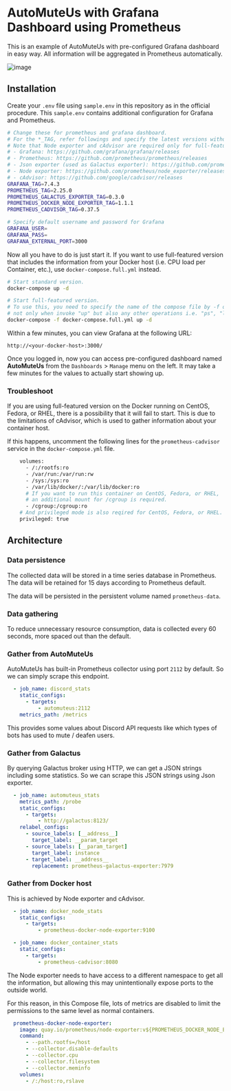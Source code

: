 # AutoMuteUs with Grafana Dashboard using Prometheus

This is an example of AutoMuteUs with pre-configured Grafana dashboard in easy way. All information will be aggregated in Prometheus automatically.

![image](https://user-images.githubusercontent.com/2920259/109378149-82290d00-7913-11eb-889e-83eb091d83e9.png)

## Installation

Create your `.env` file using `sample.env` in this repository as in the official procedure. This `sample.env` contains additional configuration for Grafana and Prometheus.

```bash
# Change these for prometheus and grafana dashboard.
# For the *_TAG, refer followings and specify the latest versions without the leading "v".
# Note that Node exporter and cAdvisor are required only for full-featured version.
# - Grafana: https://github.com/grafana/grafana/releases
# - Prometheus: https://github.com/prometheus/prometheus/releases
# - Json exporter (used as Galactus exporter): https://github.com/prometheus-community/json_exporter/releases
# - Node exporter: https://github.com/prometheus/node_exporter/releases
# - cAdvisor: https://github.com/google/cadvisor/releases
GRAFANA_TAG=7.4.3
PROMETHEUS_TAG=2.25.0
PROMETHEUS_GALACTUS_EXPORTER_TAG=0.3.0
PROMETHEUS_DOCKER_NODE_EXPORTER_TAG=1.1.1
PROMETHEUS_CADVISOR_TAG=0.37.5

# Specify default username and password for Grafana
GRAFANA_USER=
GRAFANA_PASS=
GRAFANA_EXTERNAL_PORT=3000
```

Now all you have to do is just start it. If you want to use full-featured version that includes the information from your Docker host (i.e. CPU load per Container, etc.), use `docker-compose.full.yml` instead.

```bash
# Start standard version.
docker-compose up -d

# Start full-featured version.
# To use this, you need to specify the name of the compose file by -f option
# not only when invoke "up" but also any other operations i.e. "ps", "logs", "down", etc.
docker-compose -f docker-compose.full.yml up -d
```

Within a few minutes, you can view Grafana at the following URL:

```
http://<your-docker-host>:3000/
```

Once you logged in, now you can access pre-configured dashboard named **AutoMuteUs** from the `Dashboards` > `Manage` menu on the left. It may take a few minutes for the values to actually start showing up.

### Troubleshoot

If you are using full-featured version on the Docker running on CentOS, Fedora, or RHEL, there is a possibility that it will fail to start. This is due to the limitations of cAdvisor, which is used to gather information about your container host.

If this happens, uncomment the following lines for the `prometheus-cadvisor` service in the `docker-compose.yml` file.

```bash
    volumes:
      - /:/rootfs:ro
      - /var/run:/var/run:rw
      - /sys:/sys:ro
      - /var/lib/docker/:/var/lib/docker:ro
      # If you want to run this container on CentOS, Fedora, or RHEL,
      # an additional mount for /cgroup is required.
      - /cgroup:/cgroup:ro
    # And privileged mode is also reqired for CentOS, Fedora, or RHEL.
    privileged: true
```

## Architecture

### Data persistence

The collected data will be stored in a time series database in Prometheus. The data will be retained for 15 days according to Prometheus default.

The data will be persisted in the persistent volume named `prometheus-data`.

### Data gathering

To reduce unnecessary resource consumption, data is collected every 60 seconds, more spaced out than the default.

### Gather from AutoMuteUs

AutoMuteUs has built-in Prometheus collector using port `2112` by default. So we can simply scrape this endpoint.

```yaml
  - job_name: discord_stats
    static_configs:
      - targets:
          - automuteus:2112
    metrics_path: /metrics
```

This provides some values about Discord API requests like which types of bots has used to mute / deafen users.

### Gather from Galactus

By querying Galactus broker using HTTP, we can get a JSON strings including some statistics. So we can scrape this JSON strings using Json exporter.

```yaml
  - job_name: automuteus_stats
    metrics_path: /probe
    static_configs:
      - targets:
          - http://galactus:8123/
    relabel_configs:
      - source_labels: [__address__]
        target_label: __param_target
      - source_labels: [__param_target]
        target_label: instance
      - target_label: __address__
        replacement: prometheus-galactus-exporter:7979
```

### Gather from Docker host

This is achieved by Node exporter and cAdvisor.

```yaml
  - job_name: docker_node_stats
    static_configs:
      - targets:
          - prometheus-docker-node-exporter:9100

  - job_name: docker_container_stats
    static_configs:
      - targets:
          - prometheus-cadvisor:8080
```

The Node exporter needs to have access to a different namespace to get all the information, but allowing this may unintentionally expose ports to the outside world.

For this reason, in this Compose file, lots of metrics are disabled to limit the permissions to the same level as normal containers.

```yaml
  prometheus-docker-node-exporter:
    image: quay.io/prometheus/node-exporter:v${PROMETHEUS_DOCKER_NODE_EXPORTER_TAG:?err}
    command:
      - --path.rootfs=/host
      - --collector.disable-defaults
      - --collector.cpu
      - --collector.filesystem
      - --collector.meminfo
    volumes:
      - /:/host:ro,rslave
```
